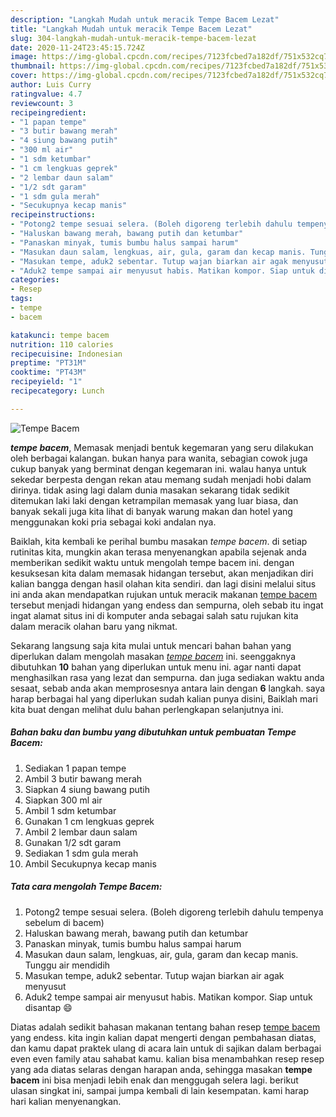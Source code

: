 ```yaml
---
description: "Langkah Mudah untuk meracik Tempe Bacem Lezat"
title: "Langkah Mudah untuk meracik Tempe Bacem Lezat"
slug: 304-langkah-mudah-untuk-meracik-tempe-bacem-lezat
date: 2020-11-24T23:45:15.724Z
image: https://img-global.cpcdn.com/recipes/7123fcbed7a182df/751x532cq70/tempe-bacem-foto-resep-utama.jpg
thumbnail: https://img-global.cpcdn.com/recipes/7123fcbed7a182df/751x532cq70/tempe-bacem-foto-resep-utama.jpg
cover: https://img-global.cpcdn.com/recipes/7123fcbed7a182df/751x532cq70/tempe-bacem-foto-resep-utama.jpg
author: Luis Curry
ratingvalue: 4.7
reviewcount: 3
recipeingredient:
- "1 papan tempe"
- "3 butir bawang merah"
- "4 siung bawang putih"
- "300 ml air"
- "1 sdm ketumbar"
- "1 cm lengkuas geprek"
- "2 lembar daun salam"
- "1/2 sdt garam"
- "1 sdm gula merah"
- "Secukupnya kecap manis"
recipeinstructions:
- "Potong2 tempe sesuai selera. (Boleh digoreng terlebih dahulu tempenya sebelum di bacem)"
- "Haluskan bawang merah, bawang putih dan ketumbar"
- "Panaskan minyak, tumis bumbu halus sampai harum"
- "Masukan daun salam, lengkuas, air, gula, garam dan kecap manis. Tunggu air mendidih"
- "Masukan tempe, aduk2 sebentar. Tutup wajan biarkan air agak menyusut"
- "Aduk2 tempe sampai air menyusut habis. Matikan kompor. Siap untuk disantap 😄"
categories:
- Resep
tags:
- tempe
- bacem

katakunci: tempe bacem 
nutrition: 110 calories
recipecuisine: Indonesian
preptime: "PT31M"
cooktime: "PT43M"
recipeyield: "1"
recipecategory: Lunch

---
```



![Tempe Bacem](https://img-global.cpcdn.com/recipes/7123fcbed7a182df/751x532cq70/tempe-bacem-foto-resep-utama.jpg)

<b><i>tempe bacem</i></b>, Memasak menjadi bentuk kegemaran yang seru dilakukan oleh berbagai kalangan. bukan hanya para wanita, sebagian cowok juga cukup banyak yang berminat dengan kegemaran ini. walau hanya untuk sekedar berpesta dengan rekan atau memang sudah menjadi hobi dalam dirinya. tidak asing lagi dalam dunia masakan sekarang tidak sedikit ditemukan laki laki dengan ketrampilan memasak yang luar biasa, dan banyak sekali juga kita lihat di banyak warung makan dan hotel yang menggunakan koki pria sebagai koki andalan nya.

Baiklah, kita kembali ke perihal bumbu masakan <i>tempe bacem</i>. di setiap rutinitas kita, mungkin akan terasa menyenangkan apabila sejenak anda memberikan sedikit waktu untuk mengolah tempe bacem ini. dengan kesuksesan kita dalam memasak hidangan tersebut, akan menjadikan diri kalian bangga dengan hasil olahan kita sendiri. dan lagi disini melalui situs ini anda akan mendapatkan rujukan untuk meracik makanan <u>tempe bacem</u> tersebut menjadi hidangan yang endess dan sempurna, oleh sebab itu ingat ingat alamat situs ini di komputer anda sebagai salah satu rujukan kita dalam meracik olahan baru yang nikmat.




Sekarang langsung saja kita mulai untuk mencari bahan bahan yang diperlukan dalam mengolah masakan <u><i>tempe bacem</i></u> ini. seenggaknya dibutuhkan <b>10</b> bahan yang diperlukan untuk menu ini. agar nanti dapat menghasilkan rasa yang lezat dan sempurna. dan juga sediakan waktu anda sesaat, sebab anda akan memprosesnya antara lain dengan <b>6</b> langkah. saya harap berbagai hal yang diperlukan sudah kalian punya disini, Baiklah mari kita buat dengan melihat dulu bahan perlengkapan selanjutnya ini.

<!--inarticleads1-->

##### Bahan baku dan bumbu yang dibutuhkan untuk pembuatan Tempe Bacem:

1. Sediakan 1 papan tempe
1. Ambil 3 butir bawang merah
1. Siapkan 4 siung bawang putih
1. Siapkan 300 ml air
1. Ambil 1 sdm ketumbar
1. Gunakan 1 cm lengkuas geprek
1. Ambil 2 lembar daun salam
1. Gunakan 1/2 sdt garam
1. Sediakan 1 sdm gula merah
1. Ambil Secukupnya kecap manis




<!--inarticleads2-->

##### Tata cara mengolah Tempe Bacem:

1. Potong2 tempe sesuai selera. (Boleh digoreng terlebih dahulu tempenya sebelum di bacem)
1. Haluskan bawang merah, bawang putih dan ketumbar
1. Panaskan minyak, tumis bumbu halus sampai harum
1. Masukan daun salam, lengkuas, air, gula, garam dan kecap manis. Tunggu air mendidih
1. Masukan tempe, aduk2 sebentar. Tutup wajan biarkan air agak menyusut
1. Aduk2 tempe sampai air menyusut habis. Matikan kompor. Siap untuk disantap 😄




Diatas adalah sedikit bahasan makanan tentang bahan resep <u>tempe bacem</u> yang endess. kita ingin kalian dapat mengerti dengan pembahasan diatas, dan kamu dapat praktek ulang di acara lain untuk di sajikan dalam berbagai even even family atau sahabat kamu. kalian bisa menambahkan resep resep yang ada diatas selaras dengan harapan anda, sehingga masakan <b>tempe bacem</b> ini bisa menjadi lebih enak dan menggugah selera lagi. berikut ulasan singkat ini, sampai jumpa kembali di lain kesempatan. kami harap hari kalian menyenangkan.
